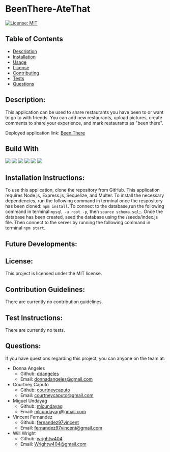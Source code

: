 # BeenThere-AteThat

[![License: MIT](https://img.shields.io/badge/License-MIT-blue.svg)](https://opensource.org/licenses/MIT)

## Table of Contents
- [Description](#description)
- [Installation](#installation)
- [Usage](#usage)
- [License](#license)
- [Contributing](#contributing)
- [Tests](#tests)
- [Questions](#questions)
    
## Description: <a name="description"></a>
This application can be used to share restaurants you have been to or want to go to with friends. You can add new restaurants, upload pictures, create comments to share your experience, and mark restaurants as "been there".  

Deployed application link: <a href="https://beenthereatethat.herokuapp.com/">Been There</a>

## Build With
<img src="https://img.shields.io/badge/Node.js-339933?style=for-the-badge&logo=nodedotjs&logoColor=white"/> <img src="https://img.shields.io/badge/Express.js-000000?style=for-the-badge&logo=express&logoColor=white" /> <img src="https://img.shields.io/badge/MySQL-005C84?style=for-the-badge&logo=mysql&logoColor=white" /> <img src="https://img.shields.io/badge/npm-CB3837?style=for-the-badge&logo=npm&logoColor=white" />
<img src="https://img.shields.io/badge/Handlebars.js-f0772b?style=for-the-badge&logo=handlebarsdotjs&logoColor=black" /> <img src="https://img.shields.io/badge/Sequelize-52B0E7?style=for-the-badge&logo=Sequelize&logoColor=white" />
<img src="" />


## Installation Instructions: <a name="installation"></a>
To use this application, clone the repository from GitHub. This application requires Node.js, Express.js, Sequelize, and Multer. To install the necessary dependencies, run the following command in terminal once the respository has been cloned: `npm install`. To connect to the database,run the following command in terminal `mysql -u root -p`, then `source schema.sql;`. Once the database has been created, seed the database using the /seeds/index.js file. Then connect to the server by running the following command in terminal `npm start`.

## Future Developments: <a name="usage"></a>



## License: <a name="license"></a>
This project is licensed under the MIT license.

## Contribution Guidelines: <a name="contributing"></a>
There are currently no contribution guidelines.

## Test Instructions: <a name="tests"></a>
There are currently no tests.

## Questions: <a name="questions"></a>
If you have questions regarding this project, you can anyone on the team at:
* Donna Angeles
    * Github: <a href="https://github.com/ddangeles">ddangeles</a>
    * Email: <a href="mailto:donnadangeles@gmail.com">donnadangeles@gmail.com</a>
* Courtney Caputo
    * Github: <a href="https://github.com/courtneycaputo">courtneycaputo</a>
    * Email: <a href="mailto:courtneycaputo@gmail.com">courtneycaputo@gmail.com</a>
* Miguel Undayag
    * Github: <a href="https://github.com/mlcundayag">mlcundayag</a>
    * Email: <a href="mailto:mlcundayag@gmail.com">mlcundayag@gmail.com</a>
* Vincent Fernandez
    * Github: <a href="https://github.com/fernandez97vincent">fernandez97vincent</a>
    * Email: <a href="mailto:fernandez97vincent@gmail.com">fernandez97vincent@gmail.com</a>
* Will Wright
    * Github: <a href="https://github.com/wrightw404">wrightw404</a>
    * Email: <a href="mailto:Wrightw404@gmail.com">Wrightw404@gmail.com</a>
